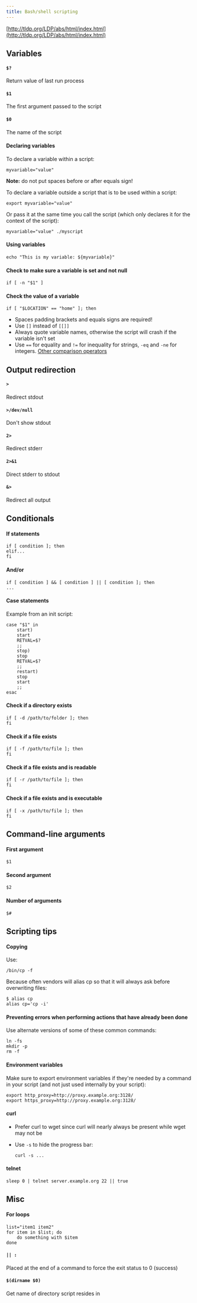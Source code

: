 ```yaml
---
title: Bash/shell scripting
---
```


[http://tldp.org/LDP/abs/html/index.html](http://tldp.org/LDP/abs/html/index.html)

## Variables

#### `$?`

Return value of last run process

#### `$1`

The first argument passed to the script

#### `$0`

The name of the script

#### Declaring variables

To declare a variable within a script:

```
myvariable="value"
```

**Note:** do not put spaces before or after equals sign!

To declare a variable outside a script that is to be used within a script:

```
export myvariable="value"
```

Or pass it at the same time you call the script (which only declares it for the context of the script):

```
myvariable="value" ./myscript
```

#### Using variables

```
echo "This is my variable: ${myvariable}"
```

#### Check to make sure a variable is set and not null

```
if [ -n "$1" ]
```

#### Check the value of a variable

```
if [ "$LOCATION" == "home" ]; then
```

- Spaces padding brackets and equals signs are required!
- Use `[]` instead of `[[]]`
- Always quote variable names, otherwise the script will crash if the variable isn't set
- Use `==` for equality and `!=` for inequality for strings, `-eq` and `-ne` for integers. [Other comparison operators](http://tldp.org/LDP/abs/html/comparison-ops.html)

## Output redirection

#### `>`

Redirect stdout

#### `>/dev/null`

Don't show stdout

#### `2>`

Redirect stderr

#### `2>&1`

Direct stderr to stdout

#### `&>`

Redirect all output

## Conditionals

#### If statements

```
if [ condition ]; then
elif...
fi
```

#### And/or

```
if [ condition ] && [ condition ] || [ condition ]; then
...
```

#### Case statements

Example from an init script:

```
case "$1" in
    start)
    start
    RETVAL=$?
    ;;
    stop)
    stop
    RETVAL=$?
    ;;
    restart)
    stop
    start
    ;;
esac
```

#### Check if a directory exists

```
if [ -d /path/to/folder ]; then
fi
```

#### Check if a file exists

```
if [ -f /path/to/file ]; then
fi
```

#### Check if a file exists and is readable

```
if [ -r /path/to/file ]; then
fi
```

#### Check if a file exists and is executable

```
if [ -x /path/to/file ]; then
fi
```

## Command-line arguments

#### First argument

```
$1
```

#### Second argument

```
$2
```

#### Number of arguments

```
$#
```

## Scripting tips

#### Copying

Use:

```
/bin/cp -f
```

Because often vendors will alias cp so that it will always ask before overwriting files:

```
$ alias cp
alias cp='cp -i'
```

#### Preventing errors when performing actions that have already been done

Use alternate versions of some of these common commands:

```
ln -fs
mkdir -p
rm -f
```

#### Environment variables

Make sure to export environment variables if they're needed by a command in your script (and not just used internally by your script):

```
export http_proxy=http://proxy.example.org:3128/
export https_proxy=http://proxy.example.org:3128/
```

#### curl

- Prefer curl to wget since curl will nearly always be present while wget may not be
- Use `-s` to hide the progress bar:

  ```
  curl -s ...
  ```

#### telnet

```
sleep 0 | telnet server.example.org 22 || true
```

## Misc

#### For loops

```
list="item1 item2"
for item in $list; do
    do something with $item
done
```

#### `|| :`

Placed at the end of a command to force the exit status to 0 (success)

#### `$(dirname $0)`

Get name of directory script resides in
